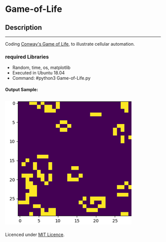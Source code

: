 # Game-of-Life  
## Description
------
Coding [Conway's Game of Life](https://en.wikipedia.org/wiki/Conway%27s_Game_of_Life), to illustrate cellular automation.

### required Libraries
* Random, time, os, matplotlib
* Executed in Ubuntu 18.04
* Command: #python3 Game-of-Life.py 
#### Output Sample:
![](GoL.gif)
------
Licenced under [MIT Licence](LICENSE).
